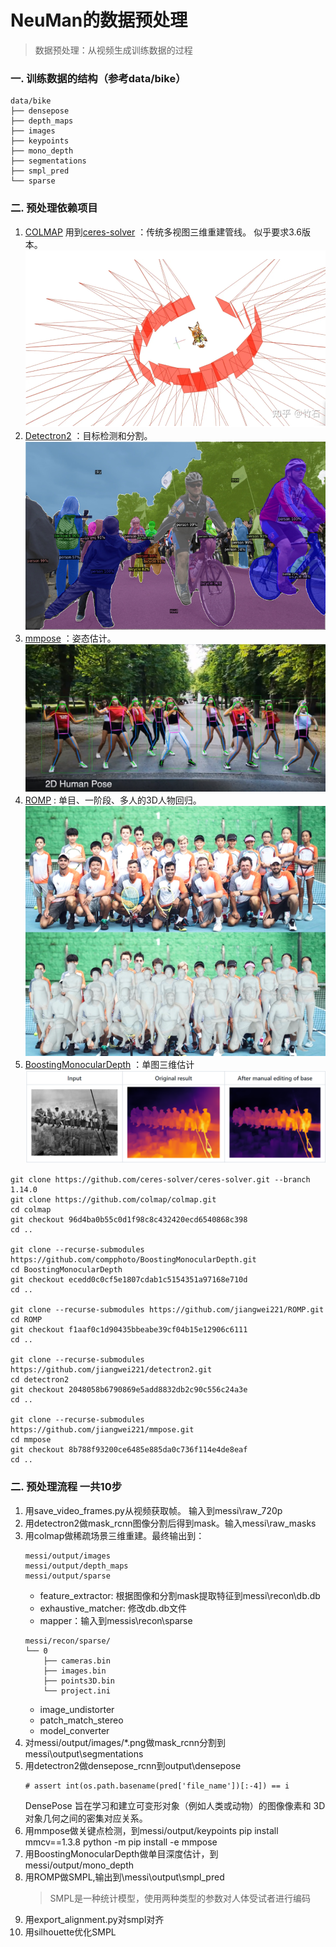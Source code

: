 # NeuMan的数据预处理
> 数据预处理：从视频生成训练数据的过程

### 一. 训练数据的结构（参考data/bike）
```
data/bike
├── densepose
├── depth_maps
├── images 
├── keypoints
├── mono_depth
├── segmentations
├── smpl_pred
└── sparse
```
### 二. 预处理依赖项目
 1. [COLMAP](https://github.com/colmap/colmap.git) 用到[ceres-solver](https://github.com/ceres-solver/ceres-solver.git)  ：传统多视图三维重建管线。 似乎要求3.6版本。
 ![](.NeuMan_images/eba5bf8c.png)
 2. [Detectron2](https://github.com/jiangwei221/detectron2.git) ：目标检测和分割。 
 ![](.NeuMan_images/1592e7f0.png)
 3. [mmpose](https://github.com/jiangwei221/mmpose.git) ：姿态估计。
 ![](.NeuMan_images/0ddeff1f.png)
 4. [ROMP](https://github.com/jiangwei221/ROMP.git) : 单目、一阶段、多人的3D人物回归。
 ![](.NeuMan_images/2acb8f4c.png)
 5. [BoostingMonocularDepth](https://github.com/compphoto/BoostingMonocularDepth) ：单图三维估计
 ![](.NeuMan_images/3b32b6be.png)
 ```
git clone https://github.com/ceres-solver/ceres-solver.git --branch 1.14.0
git clone https://github.com/colmap/colmap.git
cd colmap
git checkout 96d4ba0b55c0d1f98c8c432420ecd6540868c398
cd ..

git clone --recurse-submodules https://github.com/compphoto/BoostingMonocularDepth.git
cd BoostingMonocularDepth
git checkout ecedd0c0cf5e1807cdab1c5154351a97168e710d
cd ..

git clone --recurse-submodules https://github.com/jiangwei221/ROMP.git
cd ROMP
git checkout f1aaf0c1d90435bbeabe39cf04b15e12906c6111
cd ..

git clone --recurse-submodules https://github.com/jiangwei221/detectron2.git
cd detectron2
git checkout 2048058b6790869e5add8832db2c90c556c24a3e
cd ..

git clone --recurse-submodules https://github.com/jiangwei221/mmpose.git 
cd mmpose
git checkout 8b788f93200ce6485e885da0c736f114e4de8eaf
cd ..
```
 
 
 ### 二. 预处理流程 一共10步
 1. 用save_video_frames.py从视频获取帧。 输入到messi\raw_720p
 2. 用detectron2做mask_rcnn图像分割后得到mask。输入messi\raw_masks
 3. 用colmap做稀疏场景三维重建。最终输出到：
    ```
    messi/output/images
    messi/output/depth_maps
    messi/output/sparse
    ```
    - feature_extractor: 根据图像和分割mask提取特征到messi\recon\db.db
    - exhaustive_matcher: 修改db.db文件
    - mapper：输入到messis\recon\sparse
    ```
    messi/recon/sparse/
    └── 0
        ├── cameras.bin
        ├── images.bin
        ├── points3D.bin
        └── project.ini

    ```
    - image_undistorter
    - patch_match_stereo
    - model_converter
  4. 对messi/output/images/*.png做mask_rcnn分割到messi\output\segmentations
  5. 用detectron2做densepose_rcnn到output\densepose
     ```
     # assert int(os.path.basename(pred['file_name'])[:-4]) == i
     ```
     DensePose 旨在学习和建立可变形对象（例如人类或动物）的图像像素和 3D 对象几何之间的密集对应关系。
  6. 用mmpose做关键点检测，到messi/output/keypoints
     pip install mmcv==1.3.8
     python -m pip install -e mmpose
  7. 用BoostingMonocularDepth做单目深度估计，到messi/output/mono_depth
  8. 用ROMP做SMPL,输出到\messi\output\smpl_pred
     > SMPL是一种统计模型，使用两种类型的参数对人体受试者进行编码
  9. 用export_alignment.py对smpl对齐  
  10. 用silhouette优化SMPL
  
 
 
 
    
 
 
